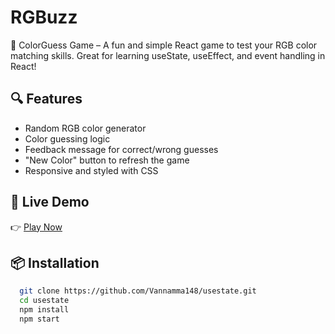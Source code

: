# RGBuzz
🎨 ColorGuess Game – A fun and simple React game to test your RGB color matching skills. Great for learning useState, useEffect, and event handling in React!

## 🔍 Features

- Random RGB color generator
- Color guessing logic
- Feedback message for correct/wrong guesses
- "New Color" button to refresh the game
- Responsive and styled with CSS

## 🚀 Live Demo

👉 [Play Now](https://usestate-nine-omega.vercel.app/)

## 📦 Installation

```bash
  git clone https://github.com/Vannamma148/usestate.git
  cd usestate
  npm install
  npm start

